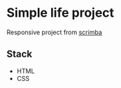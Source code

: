 # Simple life project

Responsive project from [scrimba](https://scrimba.com)

## Stack

- HTML
- CSS
